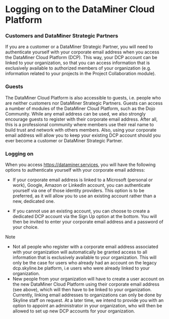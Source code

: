 # Logging on to the DataMiner Cloud Platform

### Customers and DataMiner Strategic Partners

If you are a customer or a DataMiner Strategic Partner, you will need to authenticate yourself with your corporate email address when you access the DataMiner Cloud Platform (DCP). This way, your DCP account can be linked to your organization, so that you can access information that is exclusively available to authorized members of your organization (e.g. information related to your projects in the Project Collaboration module).

### Guests

The DataMiner Cloud Platform is also accessible to guests, i.e. people who are neither customers nor DataMiner Strategic Partners. Guests can access a number of modules of the DataMiner Cloud Platform, such as the Dojo Community. While any email address can be used, we also strongly encourage guests to register with their corporate email address. After all, this is a professional community where members use their real name to build trust and network with others members. Also, using your corporate email address will allow you to keep your existing DCP account should you ever become a customer or DataMiner Strategic Partner.

### Logging on

When you access <https://dataminer.services>, you will have the following options to authenticate yourself with your corporate email address:

- If your corporate email address is linked to a Microsoft (personal or work), Google, Amazon or LinkedIn account, you can authenticate yourself via one of those identity providers. This option is to be preferred, as it will allow you to use an existing account rather than a new, dedicated one.

- If you cannot use an existing account, you can choose to create a dedicated DCP account via the Sign Up option at the bottom. You will then be invited to enter your corporate email address and a password of your choice.

> [!NOTE]
> -  Not all people who register with a corporate email address associated with your organization will automatically be granted access to all information that is exclusively available to your organization. This will only be the case for users who already had an account on the legacy dcp.skyline.be platform, i.e users who were already linked to your organization.
> -  New people from your organization will have to create a user account on the new DataMiner Cloud Platform using their corporate email address (see above), which will then have to be linked to your organization. Currently, linking email addresses to organizations can only be done by Skyline staff on request. At a later time, we intend to provide you with an option to appoint an administrator in your organization, who will then be allowed to set up new DCP accounts for your organization.
>
